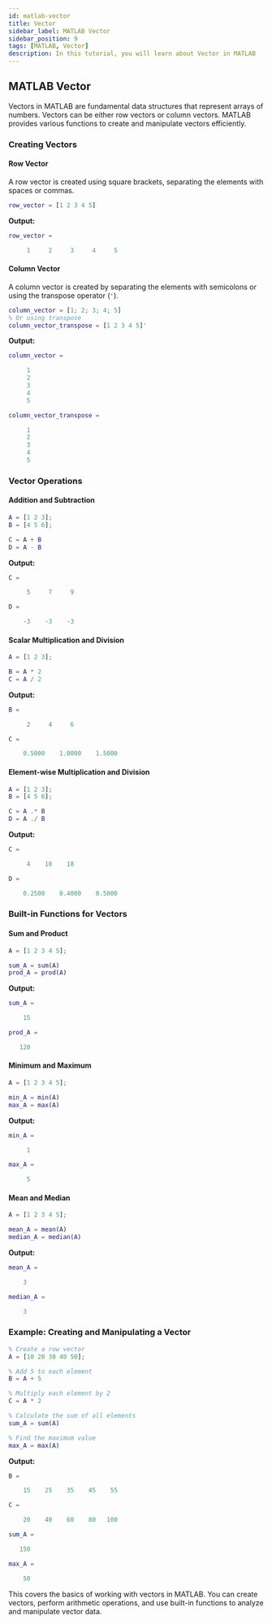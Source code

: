 ```yaml
---
id: matlab-vector
title: Vector
sidebar_label: MATLAB Vector
sidebar_position: 9
tags: [MATLAB, Vector]
description: In this tutorial, you will learn about Vector in MATLAB  .Vectors in MATLAB are fundamental data structures that represent arrays of numbers. Vectors can be either row vectors or column vectors. MATLAB provides various functions to create and manipulate vectors efficiently.
---
```


## MATLAB Vector
Vectors in MATLAB are fundamental data structures that represent arrays of numbers. Vectors can be either row vectors or column vectors. MATLAB provides various functions to create and manipulate vectors efficiently.

### Creating Vectors

#### Row Vector
A row vector is created using square brackets, separating the elements with spaces or commas.
```matlab
row_vector = [1 2 3 4 5]
```
**Output:**
```matlab
row_vector =

     1     2     3     4     5
```

#### Column Vector
A column vector is created by separating the elements with semicolons or using the transpose operator (`'`).
```matlab
column_vector = [1; 2; 3; 4; 5]
% Or using transpose
column_vector_transpose = [1 2 3 4 5]'
```
**Output:**
```matlab
column_vector =

     1
     2
     3
     4
     5
```
```matlab
column_vector_transpose =

     1
     2
     3
     4
     5
```

### Vector Operations

#### Addition and Subtraction
```matlab
A = [1 2 3];
B = [4 5 6];

C = A + B
D = A - B
```
**Output:**
```matlab
C =

     5     7     9

D =

    -3    -3    -3
```

#### Scalar Multiplication and Division
```matlab
A = [1 2 3];

B = A * 2
C = A / 2
```
**Output:**
```matlab
B =

     2     4     6

C =

    0.5000    1.0000    1.5000
```

#### Element-wise Multiplication and Division
```matlab
A = [1 2 3];
B = [4 5 6];

C = A .* B
D = A ./ B
```
**Output:**
```matlab
C =

     4    10    18

D =

    0.2500    0.4000    0.5000
```

### Built-in Functions for Vectors

#### Sum and Product
```matlab
A = [1 2 3 4 5];

sum_A = sum(A)
prod_A = prod(A)
```
**Output:**
```matlab
sum_A =

    15

prod_A =

   120
```

#### Minimum and Maximum
```matlab
A = [1 2 3 4 5];

min_A = min(A)
max_A = max(A)
```
**Output:**
```matlab
min_A =

     1

max_A =

     5
```

#### Mean and Median
```matlab
A = [1 2 3 4 5];

mean_A = mean(A)
median_A = median(A)
```
**Output:**
```matlab
mean_A =

    3

median_A =

    3
```

### Example: Creating and Manipulating a Vector

```matlab
% Create a row vector
A = [10 20 30 40 50];

% Add 5 to each element
B = A + 5

% Multiply each element by 2
C = A * 2

% Calculate the sum of all elements
sum_A = sum(A)

% Find the maximum value
max_A = max(A)
```
**Output:**
```matlab
B =

    15    25    35    45    55

C =

    20    40    60    80   100

sum_A =

   150

max_A =

    50
```

This covers the basics of working with vectors in MATLAB. You can create vectors, perform arithmetic operations, and use built-in functions to analyze and manipulate vector data.
